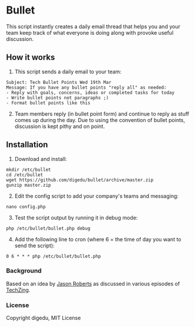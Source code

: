 # Bullet

This script instantly creates a daily email thread that helps you and your team keep track of what everyone is doing along with provoke useful discussion. 

## How it works

1) This script sends a daily email to your team:

```
Subject: Tech Bullet Points Wed 19th Mar
Message: If you have any bullet points "reply all" as needed:
- Reply with goals, concerns, ideas or completed tasks for today
- Write bullet points not paragraphs ;)
- Format bullet points like this
```
2) Team members reply (in bullet point form) and continue to reply as stuff comes up during the day. Due to using the convention of bullet points, discussion is kept pithy and on point.

## Installation

1) Download and install:

```
mkdir /etc/bullet
cd /etc/bullet
wget https://github.com/digedu/bullet/archive/master.zip
gunzip master.zip
```

2) Edit the config script to add your company's teams and messaging:

```
nano config.php
```

3) Test the script output by running it in debug mode:

```
php /etc/bullet/bullet.php debug
```

4) Add the following line to cron (where 6 = the time of day you want to send the script):

```
0 6 * * * php /etc/bullet/bullet.php
```

### Background

Based on an idea by [Jason Roberts](http://www.codusoperandi.com/) as discussed in various episodes of [TechZing](http://techzinglive.com).

### License

Copyright digedu, MIT License
